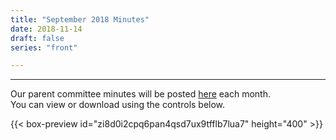 ```yaml
---
title: "September 2018 Minutes"
date: 2018-11-14
draft: false
series: "front"

---
```


---

Our parent committee minutes will be posted [here](minutes) each month.  
You can view or download using the controls below.  

{{< box-preview id="zi8d0i2cpq6pan4qsd7ux9tfflb7lua7" height="400" >}}

